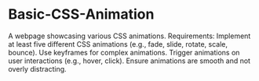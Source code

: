 # Basic-CSS-Animation
A webpage showcasing various CSS animations. Requirements: Implement at least five different CSS animations (e.g., fade, slide, rotate, scale, bounce). Use keyframes for complex animations. Trigger animations on user interactions (e.g., hover, click). Ensure animations are smooth and not overly distracting.
